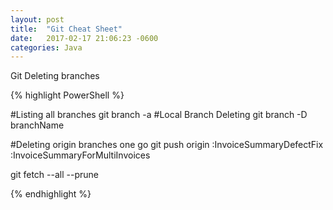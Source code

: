 ```yaml
---
layout: post
title:  "Git Cheat Sheet"
date:   2017-02-17 21:06:23 -0600
categories: Java
---
```

Git Deleting branches

{% highlight PowerShell %}

#Listing all branches
git branch -a
#Local Branch Deleting
git branch -D  branchName

#Deleting origin branches one go
git push origin :InvoiceSummaryDefectFix  :InvoiceSummaryForMultiInvoices

git fetch --all --prune

{% endhighlight %}
